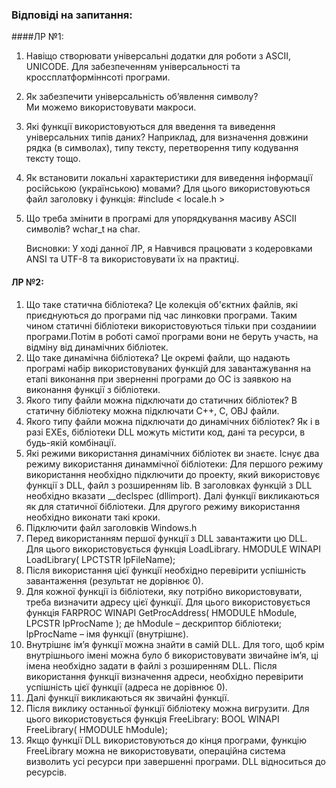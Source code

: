 ### Відповіді на запитання:
####ЛР №1:

1.	Навіщо створювати універсальні додатки для роботи з ASCII, UNICODE.
Для забезпеченням універсальності та кроссплатформіннсоті програми.
2.	Як забезпечити універсальність об’явлення символу?	
Ми можемо використовувати макроси. 
3.	Які функції використовуються для введення та виведення універсальних типів даних?
Наприклад, для визначення довжини рядка (в символах), типу тексту, перетворення типу
кодування тексту тощо.
4.	Як встановити локальні характеристики для виведення інформації російською
(українською) мовами?
Для цього використовуються	файл заголовку і функція: #include < locale.h >
5.	Що треба змінити в програмі для упорядкування масиву ASCII символів?
	wchar_t на char.

	Висновки:
	У ході данної ЛР, я Навчився працювати з кодеровками ANSI та UTF-8 та використовувати їх на практиці.	

#### ЛР №2:

1.	Що таке статична бібліотека?
Це колекція об'єктних файлів, які приєднуються до програми під час линковки програми. Таким чином статичні бібліотеки використовуються тільки при созданиии програми.Потім в роботі самої програми вони не беруть участь, на відміну від динамічних бібліотек.
2.	Що таке динамічна бібліотека?
Це окремі файли, що надають програмі набір використовуваних функцій для завантажування на етапі виконання при зверненні програми до ОС із заявкою на виконання функції з бібліотеки.
3.	Якого типу файли можна підключати до статичних бібліотек?
В статичну бібліотеку можна підключати C++, C, OBJ файли. 
4.	Якого типу файли можна підключати до  динамічних бібліотек?
Як і в разі EXEs, бібліотеки DLL можуть містити код, дані та ресурси, в будь-якій комбінації.
5.	Які режими використання динамічних бібліотек ви знаєте. 
Існує два режиму використання динаммічної бібліотеки:
Для першого режиму використання необхідно підключити до проекту, який використовує функції з DLL, файл з розширенням lib. В заголовках функцій з DLL необхідно вказати __declspec (dllimport). Далі функції викликаються як для статичної бібліотеки. 
 Для  другого режиму використання необхідно виконати такі кроки.
 1.	Підключити файл заголовків Windows.h
 2.	Перед використанням першої функції з DLL завантажити цю DLL. Для цього використовується функція LoadLibrary. 
HMODULE WINAPI LoadLibrary(  LPCTSTR lpFileName);
 3.	Після використання цієї функції необхідно перевірити успішність завантаження (результат не дорівнює 0). 
 4.	Для кожної функції із бібліотеки, яку потрібно використовувати, треба визначити адресу цієї функції. Для цього використовується функція 
FARPROC WINAPI GetProcAddress( HMODULE hModule, LPCSTR lpProcName );
	де hModule – дескриптор бібліотеки;
	lpProcName – імя функції (внутрішнє).
 5.	Внутрішнє ім’я функції можна знайти в самій DLL. Для того, щоб крім внутрішнього імені можна було б використовувати звичайне ім’я, ці імена необхідно задати в файлі з розширенням DLL. Після використання функції визначення адреси, необхідно перевірити успішність цієї функції (адреса не дорівнює 0).
 6.	Далі функції викликаються як звичайні функції.
 7.	Після виклику останньої функції бібліотеку можна вигрузити. Для цього використовується функція FreeLibrary: 
BOOL WINAPI FreeLibrary( HMODULE hModule);
 8.	Якщо функції DLL використовуються до кінця програми, функцію FreeLibrary можна не використовувати, операційна система визволить усі ресурси при завершенні програми. DLL відноситься до ресурсів.

